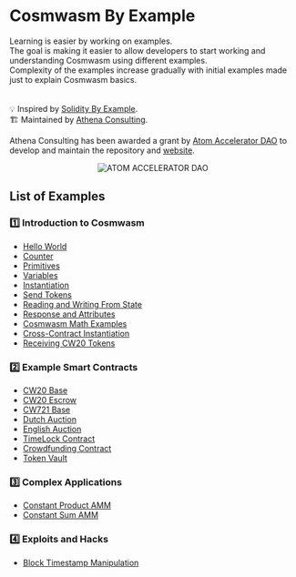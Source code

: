 # Cosmwasm By Example 
Learning is easier by working on examples. <br>
The goal is making it easier to allow developers to start working and understanding Cosmwasm using different examples. <br>
Complexity of the examples increase gradually with initial examples made just to explain Cosmwasm basics. <br>
<br>
<br>
:bulb: Inspired by [Solidity By Example](https://www.solidity-by-example.org). <br>
:building_construction: Maintained by [Athena Consulting](https://www.athenaconsulting.io). <br>

Athena Consulting has been awarded a grant by [Atom Accelerator DAO](https://www.atomaccelerator.com/) to develop and maintain the repository and [website](https://cosmwasmbyexample.io). 
<p align="center">
  <img src="https://i.ibb.co/GcV0mm9/Fe-DE34jb-400x400-1.jpg" alt="ATOM ACCELERATOR DAO"/>
</p>

## List of Examples
### :one: Introduction to Cosmwasm
- [Hello World](https://github.com/athena-consulting/cosmwasm-by-example/tree/main/hello-world)
- [Counter](https://github.com/athena-consulting/cosmwasm-by-example/tree/main/counter)
- [Primitives](https://github.com/athena-consulting/cosmwasm-by-example/tree/main/primitives)
- [Variables](https://github.com/athena-consulting/cosmwasm-by-example/tree/main/variables)
-  [Instantiation](https://github.com/athena-consulting/cosmwasm-by-example/tree/main/instantiation)
-  [Send Tokens](https://github.com/athena-consulting/cosmwasm-by-example/tree/main/send-tokens)    
- [Reading and Writing From State](https://github.com/athena-consulting/cosmwasm-by-example/tree/main/read-write-state)
- [Response and Attributes](https://github.com/athena-consulting/cosmwasm-by-example/tree/main/responses-attributes)
- [Cosmwasm Math Examples](https://github.com/athena-consulting/cosmwasm-by-example/tree/main/cosmwasm-math)
- [Cross-Contract Instantiation](https://github.com/athena-consulting/cosmwasm-by-example/tree/main/cross-contract-instatiation)
- [Receiving CW20 Tokens](https://github.com/athena-consulting/cosmwasm-by-example/tree/main/receiving-cw20-tokens)

### :two: Example Smart Contracts
- [CW20 Base](https://github.com/athena-consulting/cosmwasm-by-example/tree/main/cw20-base)
- [CW20 Escrow](https://github.com/athena-consulting/cosmwasm-by-example/tree/main/cw20-escrow)
- [CW721 Base](https://github.com/athena-consulting/cosmwasm-by-example/tree/main/cw721-base)
- [Dutch Auction](https://github.com/athena-consulting/cosmwasm-by-example/tree/main/dutch-auction)
- [English Auction](https://github.com/athena-consulting/cosmwasm-by-example/tree/main/english-auction)
- [TimeLock Contract](https://github.com/athena-consulting/cosmwasm-by-example/tree/main/timelock)
- [Crowdfunding Contract](https://github.com/athena-consulting/cosmwasm-by-example/tree/main/crowdfunding)
- [Token Vault](https://github.com/athena-consulting/cosmwasm-by-example/tree/main/token-vault)

### :three: Complex Applications
- [Constant Product AMM](https://github.com/athena-consulting/cosmwasm-by-example/tree/main/constant-product-amm)
- [Constant Sum AMM](https://github.com/athena-consulting/cosmwasm-by-example/tree/main/constant-sum-amm)

### 4️⃣ Exploits and Hacks
- [Block Timestamp Manipulation](https://github.com/athena-consulting/cosmwasm-by-example/tree/main/block-timestamp-manipulation)
